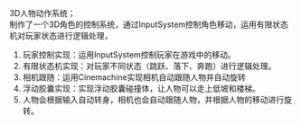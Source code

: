 3D人物动作系统；  
制作了一个3D角色的控制系统，通过InputSystem控制角色移动，运用有限状态机对玩家状态进行逻辑处理，
1.	玩家控制实现：运用InputSystem控制玩家在游戏中的移动。
2.	有限状态机实现：对玩家不同状态（跳跃、落下、奔跑）进行逻辑处理。
3.	相机跟随：运用Cinemachine实现相机自动跟随人物并自动旋转
4.	浮动胶囊实现：实现浮动胶囊碰撞体，让人物可以走上低坡和楼梯。
5.	人物会根据输入自动转身，相机也会自动跟随人物，并根据人物的移动进行旋转。  


